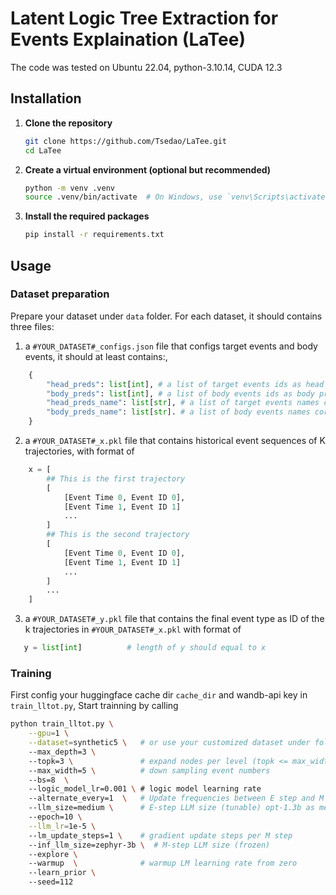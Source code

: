 # Latent Logic Tree Extraction for Events Explaination (LaTee)

The code was tested on Ubuntu 22.04, python-3.10.14, CUDA 12.3
## Installation

1. **Clone the repository**
    ```bash
    git clone https://github.com/Tsedao/LaTee.git
    cd LaTee
    ```

2. **Create a virtual environment (optional but recommended)**
    ```bash
    python -m venv .venv
    source .venv/bin/activate  # On Windows, use `venv\Scripts\activate`
    ```

3. **Install the required packages**
    ```bash
    pip install -r requirements.txt
    ```

## Usage

### Dataset preparation
Prepare your dataset under `data` folder. For each dataset, it should contains three files:
1. a `#YOUR_DATASET#_configs.json` file that configs target events and body events, it should at least contains:,
```py
    {
        "head_preds": list[int], # a list of target events ids as head predicates 
        "body_preds": list[int], # a list of body events ids as body predicates, we do not predict them 
        "head_preds_name": list[str], # a list of target events names corresponding to head_preds 
        "body_preds_name": list[str]. # a list of body events names corresponding to body_preds
    }
```
2. a `#YOUR_DATASET#_x.pkl` file that contains historical event sequences of K trajectories, with format of
```py
    x = [
        ## This is the first trajectory
        [
            [Event Time 0, Event ID 0],
            [Event Time 1, Event ID 1]
            ...
        ]
        ## This is the second trajectory
        [
            [Event Time 0, Event ID 0],
            [Event Time 1, Event ID 1]
            ...
        ]
        ...
    ]
```
3. a `#YOUR_DATASET#_y.pkl` file that contains the final event type as ID of the k trajectories in `#YOUR_DATASET#_x.pkl` with format of
```py
   y = list[int]          # length of y should equal to x
```

### Training

First config your huggingface cache dir `cache_dir` and wandb-api key in `train_lltot.py`,
Start trainning by calling
```bash
python train_lltot.py \
    --gpu=1 \
    --dataset=synthetic5 \   # or use your customized dataset under folder data/
    --max_depth=3 \   
    --topk=3 \               # expand nodes per level (topk <= max_width)
    --max_width=5 \          # down sampling event numbers 
    --bs=8  \ 
    --logic_model_lr=0.001 \ # logic model learning rate  
    --alternate_every=1  \   # Update frequencies between E step and M step
    --llm_size=medium \      # E-step LLM size (tunable) opt-1.3b as medium, opt-6.7b as large 
    --epoch=10 \
    --llm_lr=1e-5 \ 
    --lm_update_steps=1 \    # gradient update steps per M step    
    --inf_llm_size=zephyr-3b \  # M-step LLM size (frozen)
    --explore \ 
    --warmup  \              # warmup LM learning rate from zero
    --learn_prior \       
    --seed=112 
``` 
